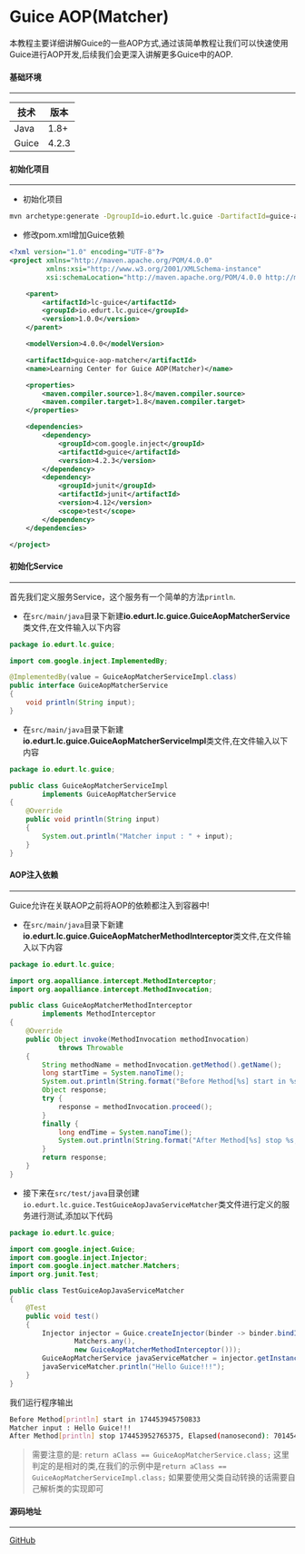 # Guice AOP(Matcher)

本教程主要详细讲解Guice的一些AOP方式,通过该简单教程让我们可以快速使用Guice进行AOP开发,后续我们会更深入讲解更多Guice中的AOP.

#### 基础环境

---

| 技术  | 版本  |
| ----- | ----- |
| Java  | 1.8+  |
| Guice | 4.2.3 |

#### 初始化项目

---

- 初始化项目

```bash
mvn archetype:generate -DgroupId=io.edurt.lc.guice -DartifactId=guice-aop-matcher -DarchetypeArtifactId=maven-archetype-quickstart -Dversion=1.0.0 -DinteractiveMode=false
```

- 修改pom.xml增加Guice依赖

```xml
<?xml version="1.0" encoding="UTF-8"?>
<project xmlns="http://maven.apache.org/POM/4.0.0"
         xmlns:xsi="http://www.w3.org/2001/XMLSchema-instance"
         xsi:schemaLocation="http://maven.apache.org/POM/4.0.0 http://maven.apache.org/xsd/maven-4.0.0.xsd">

    <parent>
        <artifactId>lc-guice</artifactId>
        <groupId>io.edurt.lc.guice</groupId>
        <version>1.0.0</version>
    </parent>

    <modelVersion>4.0.0</modelVersion>

    <artifactId>guice-aop-matcher</artifactId>
    <name>Learning Center for Guice AOP(Matcher)</name>

    <properties>
        <maven.compiler.source>1.8</maven.compiler.source>
        <maven.compiler.target>1.8</maven.compiler.target>
    </properties>

    <dependencies>
        <dependency>
            <groupId>com.google.inject</groupId>
            <artifactId>guice</artifactId>
            <version>4.2.3</version>
        </dependency>
        <dependency>
            <groupId>junit</groupId>
            <artifactId>junit</artifactId>
            <version>4.12</version>
            <scope>test</scope>
        </dependency>
    </dependencies>

</project>
```

#### 初始化Service

---

首先我们定义服务Service，这个服务有一个简单的方法`println`.

- 在`src/main/java`目录下新建**io.edurt.lc.guice.GuiceAopMatcherService**类文件,在文件输入以下内容

```java
package io.edurt.lc.guice;

import com.google.inject.ImplementedBy;

@ImplementedBy(value = GuiceAopMatcherServiceImpl.class)
public interface GuiceAopMatcherService
{
    void println(String input);
}
```

- 在`src/main/java`目录下新建**io.edurt.lc.guice.GuiceAopMatcherServiceImpl**类文件,在文件输入以下内容

```java
package io.edurt.lc.guice;

public class GuiceAopMatcherServiceImpl
        implements GuiceAopMatcherService
{
    @Override
    public void println(String input)
    {
        System.out.println("Matcher input : " + input);
    }
}
```

#### AOP注入依赖

---

Guice允许在关联AOP之前将AOP的依赖都注入到容器中!

- 在`src/main/java`目录下新建**io.edurt.lc.guice.GuiceAopMatcherMethodInterceptor**类文件,在文件输入以下内容

```java
package io.edurt.lc.guice;

import org.aopalliance.intercept.MethodInterceptor;
import org.aopalliance.intercept.MethodInvocation;

public class GuiceAopMatcherMethodInterceptor
        implements MethodInterceptor
{
    @Override
    public Object invoke(MethodInvocation methodInvocation)
            throws Throwable
    {
        String methodName = methodInvocation.getMethod().getName();
        long startTime = System.nanoTime();
        System.out.println(String.format("Before Method[%s] start in %s", methodName, startTime));
        Object response;
        try {
            response = methodInvocation.proceed();
        }
        finally {
            long endTime = System.nanoTime();
            System.out.println(String.format("After Method[%s] stop %s, Elapsed(nanosecond): %d", methodName, endTime, (endTime - startTime)));
        }
        return response;
    }
}
```

- 接下来在`src/test/java`目录创建`io.edurt.lc.guice.TestGuiceAopJavaServiceMatcher`类文件进行定义的服务进行测试,添加以下代码

```java
package io.edurt.lc.guice;

import com.google.inject.Guice;
import com.google.inject.Injector;
import com.google.inject.matcher.Matchers;
import org.junit.Test;

public class TestGuiceAopJavaServiceMatcher
{
    @Test
    public void test()
    {
        Injector injector = Guice.createInjector(binder -> binder.bindInterceptor(new GuiceAopJavaServiceMatcher(),
                Matchers.any(),
                new GuiceAopMatcherMethodInterceptor()));
        GuiceAopMatcherService javaServiceMatcher = injector.getInstance(GuiceAopMatcherServiceImpl.class);
        javaServiceMatcher.println("Hello Guice!!!");
    }
}
```

我们运行程序输出

```bash
Before Method[println] start in 174453945750833
Matcher input : Hello Guice!!!
After Method[println] stop 174453952765375, Elapsed(nanosecond): 7014542
```

> 需要注意的是:
> `return aClass == GuiceAopMatcherService.class;` 这里判定的是相对的类,在我们的示例中是`return aClass == GuiceAopMatcherServiceImpl.class;`
> 如果要使用父类自动转换的话需要自己解析类的实现即可

#### 源码地址

---

[GitHub](https://github.com/EdurtIO/learning-center-code/tree/master/guice/aop-matcher)
